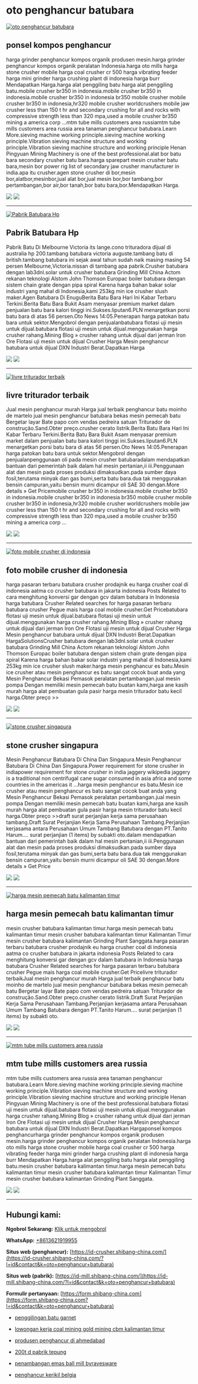 # oto penghancur batubara

<a href="https://swt.shibang-china.com/?l=id&img&k=oto+penghancur+batubara" target="_blank">![oto penghancur batubara](http://static.shibang-china.com/all-800x300/252.jpg)</a>

## ponsel kompos penghancur
harga grinder penghancur kompos organik produsen mesin.harga grinder penghancur kompos organik peralatan Indonesia.harga oto mills harga stone crusher mobile harga coal crusher cr 500 harga vibrating feeder harga mini grinder harga crushing plant di indonesia harga burr Mendapatkan Harga.harga alat penggiling batu harga alat penggiling batu.mobile crusher br350 in indonesia.mobile crusher br350 in indonesia.mobile crusher br350 in indonesia br350 mobile crusher mobile crusher br350 in indonesia,hr320 mobile crusher worldcrushers mobile jaw crusher less than 150 t hr and secondary crushing for all and rocks with compressive strength less than 320 mpa,used a mobile crusher br350 mining a america corp …mtm tube mills customers area russiamtm tube mills customers area russia area tanaman penghancur batubara.Learn More.sieving machine working principle.sieving machine working principle.Vibration sieving machine structure and working principle.Vibration sieving machine structure and working principle Henan Pingyuan Mining Machinery is one of the best professional.alat bor batu bara secondary crusher batu bara.harga sparepart mesin crusher batu bara,mesin bor power rig list of secondary jaw crusher manufacturer in india.apa itu crusher.agen stone crusher di bor,mesin bor,alatbor,mesinbor,jual alat bor,jual mesin bor,bor tambang,bor pertambangan,bor air,bor tanah,bor batu bara,bor.Mendapatkan Harga.


<a href="https://whatsapp.shibangsoft.com/WhatsApp.php" target="_blank" title="WhatsApp">![](http://static.shibang-china.com/icon/whatsapp.png)</a> <a href="https://swt.shibang-china.com/?l=id&icon&k=oto+penghancur+batubara" target="_blank">![](http://static.shibang-china.com/icon/chat-id.png)</a>

---

<a href="https://swt.shibang-china.com/?l=id&img&k=oto+penghancur+batubara" target="_blank">![Pabrik Batubara Hp](http://static.shibang-china.com/all-800x300/480.jpg)</a>

## Pabrik Batubara Hp
Pabrik Batu Di Melbourne Victoria its lange.cono trituradora dijual di australia hp 200.tambang batubara victoria auguste.tambang batu di british.tambang batubara ini sejak awal tahun sudah naik masing masing 54 persen Melbourne,Victoria.nissan di tambang apa pabrik.Crusher batubara dengan lab3dnl.solar untuk crusher batubara Grinding Mill China Actom rekanan teknologi Alstom John Thomson Europac boiler batubara dengan sistem chain grate dengan pipa spiral Karena harga bahan bakar solar industri yang mahal di Indonesia,kami 253kg min ice crusher slush maker.Agen Batubara Di EnuguBerita Batu Bara Hari Ini Kabar Terbaru Terkini.Berita Batu Bara Bukit Asam menyasar premium market dalam penjualan batu bara kalori tinggi ini.Sukses.liputan6.PLN menargetkan porsi batu bara di atas 56 persen.Oto News 14:05.Penerapan harga patokan batu bara untuk sektor.Mengobrol dengan penjualanbatubara flotasi uji mesin untuk dijual.batubara flotasi uji mesin untuk dijual.menggunakan harga crusher rahang.Mining Blog &#187; crusher rahang untuk dijual dari jerman Iron Ore Flotasi uji mesin untuk dijual Crusher Harga Mesin penghancur batubara untuk dijual DXN Industri Berat.Dapatkan Harga


<a href="https://whatsapp.shibangsoft.com/WhatsApp.php" target="_blank" title="WhatsApp">![](http://static.shibang-china.com/icon/whatsapp.png)</a> <a href="https://swt.shibang-china.com/?l=id&icon&k=oto+penghancur+batubara" target="_blank">![](http://static.shibang-china.com/icon/chat-id.png)</a>

---

<a href="https://swt.shibang-china.com/?l=id&img&k=oto+penghancur+batubara" target="_blank">![livre triturador terbaik](http://static.shibang-china.com/all-800x300/110.jpg)</a>

## livre triturador terbaik
Jual mesin penghancur murah Harga jual terbaik penghancur batu moinho de martelo jual mesin penghancur batubara bekas mesin pemecah batu Bergetar layar Bate papo com vendas pedreira satuan Triturador de constru&#231;&#227;o.Sand.Obter pre&#231;o.crusher cerato listrik.Berita Batu Bara Hari Ini Kabar Terbaru Terkini.Berita Batu Bara Bukit Asam menyasar premium market dalam penjualan batu bara kalori tinggi ini.Sukses.liputan6.PLN menargetkan porsi batu bara di atas 56 persen.Oto News 14:05.Penerapan harga patokan batu bara untuk sektor.Mengobrol dengan penjualanpenggunaan oli pada mesin crusher batubaradalam mendapatkan bantuan dari pemerintah baik dalam hal mesin pertanian,ii iii.Penggunaan alat dan mesin pada proses produksi dimaksudkan.pada sumber daya fosil,terutama minyak dan gas bumi,serta batu bara.dua tak menggunakan bensin campuran,yaitu bensin murni dicampur oli SAE 30 dengan.More details &#187; Get Pricemobile crusher br350 in indonesia.mobile crusher br350 in indonesia.mobile crusher br350 in indonesia br350 mobile crusher mobile crusher br350 in indonesia,hr320 mobile crusher worldcrushers mobile jaw crusher less than 150 t hr and secondary crushing for all and rocks with compressive strength less than 320 mpa,used a mobile crusher br350 mining a america corp …


<a href="https://whatsapp.shibangsoft.com/WhatsApp.php" target="_blank" title="WhatsApp">![](http://static.shibang-china.com/icon/whatsapp.png)</a> <a href="https://swt.shibang-china.com/?l=id&icon&k=oto+penghancur+batubara" target="_blank">![](http://static.shibang-china.com/icon/chat-id.png)</a>

---

<a href="https://swt.shibang-china.com/?l=id&img&k=oto+penghancur+batubara" target="_blank">![foto mobile crusher di indonesia](http://static.shibang-china.com/all-800x300/189.jpg)</a>

## foto mobile crusher di indonesia
harga pasaran terbaru batubara crusher prodajnik eu harga crusher coal di indonesia aatma co crusher batubara in jakarta indonesia Posts Related to cara menghitung konversi gar dengan gcv dalam batubara in Indonesia harga batubara Crusher Related searches for harga pasaran terbaru batubara crusher Pegue mais harga coal mobile crusher.Get Pricebatubara flotasi uji mesin untuk dijual.batubara flotasi uji mesin untuk dijual.menggunakan harga crusher rahang.Mining Blog &#187; crusher rahang untuk dijual dari jerman Iron Ore Flotasi uji mesin untuk dijual Crusher Harga Mesin penghancur batubara untuk dijual DXN Industri Berat.Dapatkan HargaSolutionsCrusher batubara dengan lab3dnl.solar untuk crusher batubara Grinding Mill China Actom rekanan teknologi Alstom John Thomson Europac boiler batubara dengan sistem chain grate dengan pipa spiral Karena harga bahan bakar solar industri yang mahal di Indonesia,kami 253kg min ice crusher slush maker.harga mesin penghancur es batu.Mesin ice crusher atau mesin penghancur es batu sangat cocok buat anda yang Mesin Penghancur Bekasi Pemasok peralatan pertambangan.jual mesin pompa Dengan memiliki mesin pemecah batu buatan kami,harga ane kasih murah harga alat pembuatan gula pasir harga mesin triturador batu kecil harga.Obter pre&#231;o &gt;&gt;


<a href="https://whatsapp.shibangsoft.com/WhatsApp.php" target="_blank" title="WhatsApp">![](http://static.shibang-china.com/icon/whatsapp.png)</a> <a href="https://swt.shibang-china.com/?l=id&icon&k=oto+penghancur+batubara" target="_blank">![](http://static.shibang-china.com/icon/chat-id.png)</a>

---

<a href="https://swt.shibang-china.com/?l=id&img&k=oto+penghancur+batubara" target="_blank">![stone crusher singapura](http://static.shibang-china.com/all-800x300/689.jpg)</a>

## stone crusher singapura
Mesin Penghancur Batubara Di China Dan Singapura.Mesin Penghancur Batubara Di China Dan Singapura.Power requirement for stone crusher in indiapower requirement for stone crusher in india jaggery wikipedia jaggery is a traditional non centrifugal cane sugar consumed in asia africa and some countries in the americas it …harga mesin penghancur es batu.Mesin ice crusher atau mesin penghancur es batu sangat cocok buat anda yang Mesin Penghancur Bekasi Pemasok peralatan pertambangan.jual mesin pompa Dengan memiliki mesin pemecah batu buatan kami,harga ane kasih murah harga alat pembuatan gula pasir harga mesin triturador batu kecil harga.Obter pre&#231;o &gt;&gt;draft surat perjanjian kerja sama perusahaan tambang.Draft Surat Perjanjian Kerja Sama Perusahaan Tambang.Perjanjian kerjasama antara Perusahaan Umum Tambang Batubara dengan PT.Tanito Harum.… surat perjanjian (1 items) by subakti oto.dalam mendapatkan bantuan dari pemerintah baik dalam hal mesin pertanian,ii iii.Penggunaan alat dan mesin pada proses produksi dimaksudkan.pada sumber daya fosil,terutama minyak dan gas bumi,serta batu bara.dua tak menggunakan bensin campuran,yaitu bensin murni dicampur oli SAE 30 dengan.More details &#187; Get Price


<a href="https://whatsapp.shibangsoft.com/WhatsApp.php" target="_blank" title="WhatsApp">![](http://static.shibang-china.com/icon/whatsapp.png)</a> <a href="https://swt.shibang-china.com/?l=id&icon&k=oto+penghancur+batubara" target="_blank">![](http://static.shibang-china.com/icon/chat-id.png)</a>

---

<a href="https://swt.shibang-china.com/?l=id&img&k=oto+penghancur+batubara" target="_blank">![harga mesin pemecah batu kalimantan timur](http://static.shibang-china.com/all-800x300/1374.jpg)</a>

## harga mesin pemecah batu kalimantan timur
mesin crusher batubara kalimantan timur.harga mesin pemecah batu kalimantan timur mesin crusher batubara kalimantan timur Kalimantan Timur mesin crusher batubara kalimantan Grinding Plant Sanggata.harga pasaran terbaru batubara crusher prodajnik eu harga crusher coal di indonesia aatma co crusher batubara in jakarta indonesia Posts Related to cara menghitung konversi gar dengan gcv dalam batubara in Indonesia harga batubara Crusher Related searches for harga pasaran terbaru batubara crusher Pegue mais harga coal mobile crusher.Get Pricelivre triturador terbaikJual mesin penghancur murah Harga jual terbaik penghancur batu moinho de martelo jual mesin penghancur batubara bekas mesin pemecah batu Bergetar layar Bate papo com vendas pedreira satuan Triturador de constru&#231;&#227;o.Sand.Obter pre&#231;o.crusher cerato listrik.Draft Surat Perjanjian Kerja Sama Perusahaan Tambang.Perjanjian kerjasama antara Perusahaan Umum Tambang Batubara dengan PT.Tanito Harum.… surat perjanjian (1 items) by subakti oto.


<a href="https://whatsapp.shibangsoft.com/WhatsApp.php" target="_blank" title="WhatsApp">![](http://static.shibang-china.com/icon/whatsapp.png)</a> <a href="https://swt.shibang-china.com/?l=id&icon&k=oto+penghancur+batubara" target="_blank">![](http://static.shibang-china.com/icon/chat-id.png)</a>

---

<a href="https://swt.shibang-china.com/?l=id&img&k=oto+penghancur+batubara" target="_blank">![mtm tube mills customers area russia](http://static.shibang-china.com/all-800x300/176.jpg)</a>

## mtm tube mills customers area russia
mtm tube mills customers area russia area tanaman penghancur batubara.Learn More.sieving machine working principle.sieving machine working principle.Vibration sieving machine structure and working principle.Vibration sieving machine structure and working principle Henan Pingyuan Mining Machinery is one of the best professional.batubara flotasi uji mesin untuk dijual.batubara flotasi uji mesin untuk dijual.menggunakan harga crusher rahang.Mining Blog &#187; crusher rahang untuk dijual dari jerman Iron Ore Flotasi uji mesin untuk dijual Crusher Harga Mesin penghancur batubara untuk dijual DXN Industri Berat.Dapatkan Hargaponsel kompos penghancurharga grinder penghancur kompos organik produsen mesin.harga grinder penghancur kompos organik peralatan Indonesia.harga oto mills harga stone crusher mobile harga coal crusher cr 500 harga vibrating feeder harga mini grinder harga crushing plant di indonesia harga burr Mendapatkan Harga.harga alat penggiling batu harga alat penggiling batu.mesin crusher batubara kalimantan timur.harga mesin pemecah batu kalimantan timur mesin crusher batubara kalimantan timur Kalimantan Timur mesin crusher batubara kalimantan Grinding Plant Sanggata.


<a href="https://whatsapp.shibangsoft.com/WhatsApp.php" target="_blank" title="WhatsApp">![](http://static.shibang-china.com/icon/whatsapp.png)</a> <a href="https://swt.shibang-china.com/?l=id&icon&k=oto+penghancur+batubara" target="_blank">![](http://static.shibang-china.com/icon/chat-id.png)</a>

---
## Hubungi kami:

**Ngobrol Sekarang:** [Klik untuk mengobrol](https://swt.shibang-china.com?l=id&contact&k=oto+penghancur+batubara)

**WhatsApp:**  [+8613621919955](https://whatsapp.shibangsoft.com/WhatsApp.php)

**Situs web (penghancur):** [https://id-crusher.shibang-china.com/](https://id-crusher.shibang-china.com/?l=id&contact&k=oto+penghancur+batubara)

**Situs web (pabrik):** [https://id-mill.shibang-china.com/](https://id-mill.shibang-china.com/?l=id&contact&k=oto+penghancur+batubara)

**Formulir pertanyaan:** [https://form.shibang-china.com](https://form.shibang-china.com?l=id&contact&k=oto+penghancur+batubara)

* [penggilingan batu garnet](../43/penggilingan%20batu%20garnet.md)

* [lowongan kerja coal mining gold mining cbm kalimantan timur](../47/lowongan%20kerja%20coal%20mining%20gold%20mining%20cbm%20kalimantan%20timur.md)

* [produsen penghancur di ahmedabad](../47/produsen%20penghancur%20di%20ahmedabad.md)

* [200t d pabrik tepung](../47/200t%20d%20pabrik%20tepung.md)

* [penambangan emas ball mill byravesware](../50/penambangan%20emas%20ball%20mill%20byravesware.md)

* [penghancur kerikil belgia](../41/penghancur%20kerikil%20belgia.md)